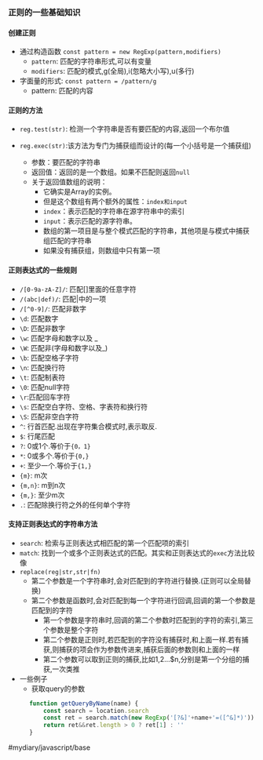 ### 正则的一些基础知识

#### 创建正则

* 通过构造函数 `const pattern = new RegExp(pattern,modifiers)`
	* `pattern`: 匹配的字符串形式,可以有变量
	* `modifiers`: 匹配的模式,g(全局),i(忽略大小写),u(多行)
* 字面量的形式: `const pattern = /pattern/g`
	* pattern: 匹配的内容

#### 正则的方法

* `reg.test(str)`: 检测一个字符串是否有要匹配的内容,返回一个布尔值

* `reg.exec(str)`:该方法为专门为捕获组而设计的(每一个小括号是一个捕获组)
	* 参数：要匹配的字符串
	* 返回值：返回的是一个数组。如果不匹配则返回`null`
	* 关于返回值数组的说明：
		* 它确实是Array的实例。
		* 但是这个数组有两个额外的属性：`index和input`
		* `index`：表示匹配的字符串在源字符串中的索引
		* `input`：表示匹配的源字符串。
		* 数组的第一项目是与整个模式匹配的字符串，其他项是与模式中捕获组匹配的字符串
		* 如果没有捕获组，则数组中只有第一项

#### 正则表达式的一些规则

* `/[0-9a-zA-Z]/`: 匹配[]里面的任意字符
* `/(abc|def)/`: 匹配|中的一项
* `/[^0-9]/`: 匹配非数字
* `\d`: 匹配数字
* `\D`: 匹配非数字
* `\w`: 匹配字母和数字以及 _
* `\W`: 匹配非(字母和数字以及_)
* `\b`: 匹配空格子字符
* `\n`: 匹配换行符
* `\t`: 匹配制表符
* `\0`: 匹配null字符
* `\r`:匹配回车字符
* `\s`: 匹配空白字符、空格、字表符和换行符
* `\S`: 匹配非空白字符
* `^`: 行首匹配.出现在字符集合模式时,表示取反.
* `$`: 行尾匹配
* `?`: 0或1个.等价于`{0，1}`
* `*`: 0或多个.等价于`{0,}`
* `+`: 至少一个.等价于`{1,}`
* `{m}`: m次
* `{m,n}`: m到n次
* `{m,}`: 至少m次
* `.`: 匹配除换行符之外的任何单个字符

#### 支持正则表达式的字符串方法

* `search`: 检索与正则表达式相匹配的第一个匹配项的索引
* `match`: 找到一个或多个正则表达式的匹配。其实和正则表达式的`exec`方法比较像
* `replace(reg|str,str|fn)`
	* 第二个参数是一个字符串时,会对匹配到的字符进行替换.(正则可以全局替换)
	* 第二个参数是函数时,会对匹配到每一个字符进行回调,回调的第一个参数是匹配到的字符
		* 第一个参数是字符串时,回调的第二个参数时匹配到的字符的索引,第三个参数是整个字符
		* 第二个参数是正则时,若匹配到的字符没有捕获时,和上面一样.若有捕获,则捕获的项会作为参数传进来,捕获后面的参数则和上面的一样
		* 第二个参数可以取到正则的捕获,比如$1,$2...$n,分别是第一个分组的捕获,一次类推
* 一些例子
	* 获取query的参数

```javascript
      function getQueryByName(name) {
          const search = location.search
          const ret = search.match(new RegExp('[?&]'+name+'=([^&]*)'))
          return ret&&ret.length > 0 ? ret[1] : ''                         
      }
```

#mydiary/javascript/base
